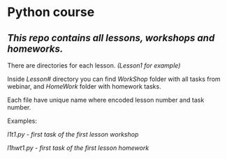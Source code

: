 # Python course

## *This repo contains all lessons, workshops and homeworks.*

There are directories for each lesson. *(Lesson1 for example)*

Inside *Lesson#* directory you can find *WorkShop* folder with all tasks from webinar, and *HomeWork* folder with homework tasks.

Each file have unique name where encoded lesson number and task number.

Examples:

*l1t1.py - first task of the first lesson workshop*

*l1hwt1.py - first task of the first lesson homework*
